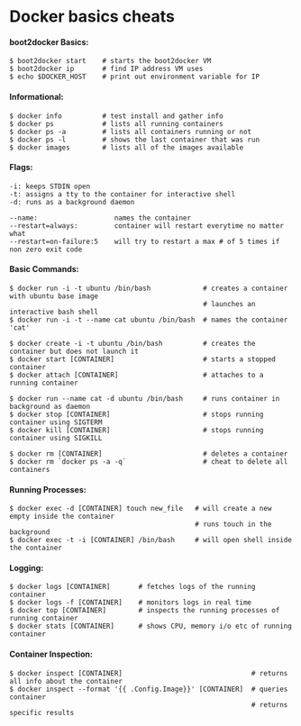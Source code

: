 Docker basics cheats
====================

#### boot2docker Basics:

	$ boot2docker start    # starts the boot2docker VM
	$ boot2docker ip       # find IP address VM uses 
	$ echo $DOCKER_HOST    # print out environment variable for IP


#### Informational:

	$ docker info          # test install and gather info
	$ docker ps            # lists all running containers
	$ docker ps -a 		   # lists all containers running or not
	$ docker ps -l 		   # shows the last container that was run
	$ docker images		   # lists all of the images available


#### Flags:

	-i: keeps STDIN	open
	-t: assigns a tty to the container for interactive shell
	-d: runs as a background daemon

	--name:                   names the container
	--restart=always:         container will restart everytime no matter what
	--restart=on-failure:5    will try to restart a max # of 5 times if non zero exit code


#### Basic Commands:

	$ docker run -i -t ubuntu /bin/bash		        # creates a container with ubuntu base image
											        # launches an interactive bash shell
	$ docker run -i -t --name cat ubuntu /bin/bash	# names the container 'cat'

	$ docker create -i -t ubuntu /bin/bash			# creates the container but does not launch it						        
	$ docker start [CONTAINER]                      # starts a stopped container
	$ docker attach [CONTAINER]				        # attaches to a running container

	$ docker run --name cat -d ubuntu /bin/bash     # runs container in background as daemon
	$ docker stop [CONTAINER]                       # stops running container using SIGTERM
	$ docker kill [CONTAINER]                       # stops running container using SIGKILL

	$ docker rm [CONTAINER]                         # deletes a container
	$ docker rm `docker ps -a -q`					# cheat to delete all containers

#### Running Processes:

	$ docker exec -d [CONTAINER] touch new_file   # will create a new empty inside the container
											      # runs touch in the background
	$ docker exec -t -i [CONTAINER] /bin/bash     # will open shell inside the container


#### Logging:

	$ docker logs [CONTAINER] 		# fetches logs of the running container
	$ docker logs -f [CONTAINER]	# monitors logs in real time
	$ docker top [CONTAINER]        # inspects the running processes of running container
	$ docker stats [CONTAINER]      # shows CPU, memory i/o etc of running container

#### Container Inspection:

	$ docker inspect [CONTAINER]                                # returns all info about the container 
	$ docker inspect --format '{{ .Config.Image}}' [CONTAINER]  # queries container
																# returns specific results




